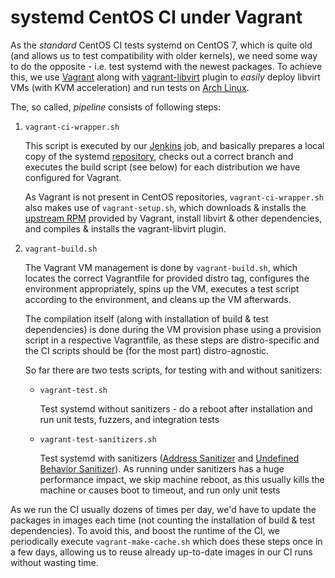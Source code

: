 # systemd CentOS CI under Vagrant

As the *standard* CentOS CI tests systemd on CentOS 7, which is quite old (and allows
us to test compatibility with older kernels), we need some way to do the opposite - i.e.
test systemd with the newest packages. To achieve this, we use
[Vagrant](https://www.vagrantup.com/) along with [vagrant-libvirt](https://github.com/vagrant-libvirt/vagrant-libvirt)
plugin to *easily* deploy libvirt VMs (with KVM acceleration) and run tests
on [Arch Linux](https://www.archlinux.org/).

The, so called, *pipeline* consists of following steps:

1. `vagrant-ci-wrapper.sh`

    This script is executed by our [Jenkins](https://jenkins.io/) job, and basically
    prepares a local copy of the systemd [repository](https://github.com/systemd/systemd),
    checks out a correct branch and executes the build script (see below) for
    each distribution we have configured for Vagrant.

    As Vagrant is not present in CentOS repositories, `vagrant-ci-wrapper.sh` also
    makes use of `vagrant-setup.sh`, which downloads & installs the [upstream RPM](https://www.vagrantup.com/downloads.html)
    provided by Vagrant, install libvirt & other dependencies, and compiles & installs
    the vagrant-libvirt plugin.

2. `vagrant-build.sh`

    The Vagrant VM management is done by `vagrant-build.sh`, which locates the correct
    Vagrantfile for provided distro tag, configures the environment appropriately,
    spins up the VM, executes a test script according to the environment, and cleans up
    the VM afterwards.

    The compilation itself (along with installation of build & test dependencies)
    is done during the VM provision phase using a provision script in a respective
    Vagrantfile, as these steps are distro-specific and the CI scripts should be
    (for the most part) distro-agnostic.

    So far there are two tests scripts, for testing with and without sanitizers:

    * `vagrant-test.sh`

        Test systemd without sanitizers - do a reboot after installation and run unit tests,
        fuzzers, and integration tests

    * `vagrant-test-sanitizers.sh`

        Test systemd with sanitizers ([Address Sanitizer](https://github.com/google/sanitizers/wiki/AddressSanitizer) and
        [Undefined Behavior Sanitizer](https://clang.llvm.org/docs/UndefinedBehaviorSanitizer.html)).
        As running under sanitizers has a huge performance impact, we skip machine reboot,
        as this usually kills the machine or causes boot to timeout, and run only unit tests


As we run the CI usually dozens of times per day, we'd have to update the packages
in images each time (not counting the installation of build & test dependencies).
To avoid this, and boost the runtime of the CI, we periodically execute `vagrant-make-cache.sh`
which does these steps once in a few days, allowing us to reuse already up-to-date images
in our CI runs without wasting time.
